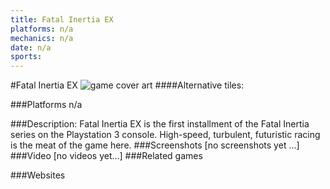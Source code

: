 ```yaml
---
title: Fatal Inertia EX
platforms: n/a
mechanics: n/a
date: n/a
sports: 
---
```

#Fatal Inertia EX
![game cover art](//images.igdb.com/igdb/image/upload/t_cover_big/nwqxdnajthuzmloqrteg.jpg "Logo Title Text 1")
####Alternative tiles:

###Platforms
n/a

###Description:
Fatal Inertia EX is the first installment of the Fatal Inertia series on the Playstation 3 console. High-speed, turbulent, futuristic racing is the meat of the game here.
###Screenshots
[no screenshots yet ...]
###Video
[no videos yet...]
###Related games

###Websites

